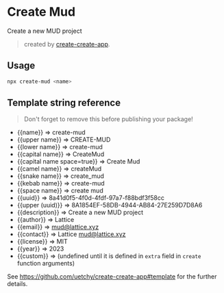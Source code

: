 # Create Mud

Create a new MUD project

> created by [create-create-app](https://github.com/uetchy/create-create-app).

## Usage

```bash
npx create-mud <name>
```

## Template string reference

> Don't forget to remove this before publishing your package!

- {{name}} => create-mud
- {{upper name}} => CREATE-MUD
- {{lower name}} => create-mud
- {{capital name}} => CreateMud
- {{capital name space=true}} => Create Mud
- {{camel name}} => createMud
- {{snake name}} => create_mud
- {{kebab name}} => create-mud
- {{space name}} => create mud
- {{uuid}} => 8a41d0f5-4f0d-4fdf-97a7-f88bdf3f58cc
- {{upper (uuid)}} => 8A1854EF-58DB-4944-AB84-27E259D7D8A6
- {{description}} => Create a new MUD project
- {{author}} => Lattice
- {{email}} => mud@lattice.xyz
- {{contact}} => Lattice <mud@lattice.xyz>
- {{license}} => MIT
- {{year}} => 2023
- {{custom}} => (undefined until it is defined in `extra` field in `create` function arguments)

See https://github.com/uetchy/create-create-app#template for the further details.
